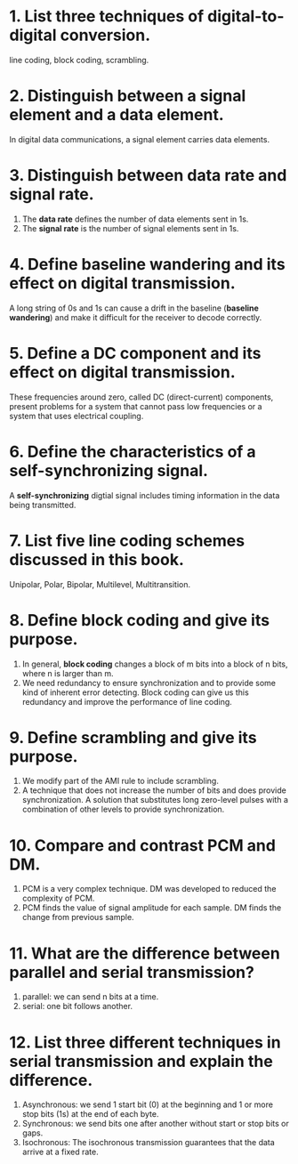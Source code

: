 # 1. List three techniques of digital-to-digital conversion.
line coding, block coding, scrambling.

# 2. Distinguish between a signal element and a data element.
In digital data communications, a signal element carries data elements.

# 3. Distinguish between data rate and signal rate.
1. The **data rate** defines the number of data elements sent in 1s.
2. The **signal rate** is the number of signal elements sent in 1s.

# 4. Define baseline wandering and its  effect on digital transmission.
A long string of 0s and 1s can cause a drift in the baseline (**baseline wandering**) and make it difficult for the receiver to decode correctly.

# 5. Define a DC component and its effect on digital transmission.
These frequencies around zero, called DC (direct-current) components, present problems for a system that cannot pass low frequencies or a system that uses electrical coupling.

# 6. Define the characteristics of a self-synchronizing signal.
A **self-synchronizing** digtial signal includes timing information in the data being transmitted.

# 7. List five line coding schemes discussed in this book.
Unipolar, Polar, Bipolar, Multilevel, Multitransition.

# 8. Define block coding and give its purpose.
1. In general, **block coding** changes a block of m bits into a block of n bits, where n is larger than m. 
2. We need redundancy to ensure synchronization and to provide some kind of inherent error detecting. Block coding can give us this redundancy and improve the performance of line coding.

# 9. Define scrambling and give its purpose.
1. We modify part of the AMI rule to include scrambling.
2. A technique that does not increase the number of bits and does provide synchronization. A solution that substitutes long zero-level pulses with a combination of other levels to provide synchronization.

# 10. Compare and contrast PCM and DM.
1. PCM is a very complex technique. DM was developed to reduced  the complexity of PCM.
2. PCM finds the value of signal amplitude for each sample. DM finds the change from previous sample.

# 11. What are the difference between parallel and serial transmission?
1. parallel: we can send n bits at a time.
2. serial: one bit follows another.

# 12. List three different techniques in serial transmission and explain the difference.
1. Asynchronous: we send 1 start bit (0) at the beginning and 1 or more stop bits (1s) at the end of each byte.
2. Synchronous: we send bits one after another without start or stop bits or gaps. 
3. Isochronous: The isochronous transmission guarantees that the data arrive at a fixed rate.

